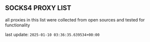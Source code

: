 ## SOCKS4 PROXY LIST

all proxies in this list were collected from open sources and tested for functionality

last update: `2025-01-10 03:36:35.639534+00:00`